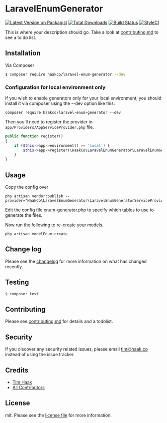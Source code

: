 # LaravelEnumGenerator

[![Latest Version on Packagist][ico-version]][link-packagist]
[![Total Downloads][ico-downloads]][link-downloads]
[![Build Status][ico-travis]][link-travis]
[![StyleCI][ico-styleci]][link-styleci]

This is where your description should go. Take a look at [contributing.md](contributing.md) to see a to do list.

## Installation

Via Composer

``` bash
$ composer require haakco/laravel-enum-generator --dev
```

### Configuration for local environment only

If you wish to enable generators only for your local environment, you should install it via composer using the --dev option like this:

```shell
composer require haakco/laravel-enum-generator --dev
```

Then you'll need to register the provider in `app/Providers/AppServiceProvider.php` file.

```php
public function register()
{
    if ($this->app->environment() == 'local') {
        $this->app->register(\HaakCo\LaravelEnumGenerator\LaravelEnumGeneratorServiceProvider::class);
    }
}
```

## Usage

Copy the config over

```shell
php artisan vendor:publish --provider="HaakCo\LaravelEnumGenerator\LaravelEnumGeneratorServiceProvider"
```

Edit the config file enum-generator.php to specify which tables to use to generate the files.

Now run the following to re-create your models. 

```shell
php artisan modelEnum:create
```

## Change log

Please see the [changelog](changelog.md) for more information on what has changed recently.

## Testing

``` bash
$ composer test
```

## Contributing

Please see [contributing.md](contributing.md) for details and a todolist.

## Security

If you discover any security related issues, please email tim@haak.co instead of using the issue tracker.

## Credits

- [Tim Haak][link-author]
- [All Contributors][link-contributors]

## License

mit. Please see the [license file](license.md) for more information.

[ico-version]: https://img.shields.io/packagist/v/haakco/laravelenumgenerator.svg?style=flat-square
[ico-downloads]: https://img.shields.io/packagist/dt/haakco/laravelenumgenerator.svg?style=flat-square
[ico-travis]: https://img.shields.io/travis/haakco/laravelenumgenerator/master.svg?style=flat-square
[ico-styleci]: https://styleci.io/repos/12345678/shield

[link-packagist]: https://packagist.org/packages/haakco/laravelenumgenerator
[link-downloads]: https://packagist.org/packages/haakco/laravelenumgenerator
[link-travis]: https://travis-ci.org/haakco/laravelenumgenerator
[link-styleci]: https://styleci.io/repos/12345678
[link-author]: https://github.com/haakco
[link-contributors]: ../../contributors

